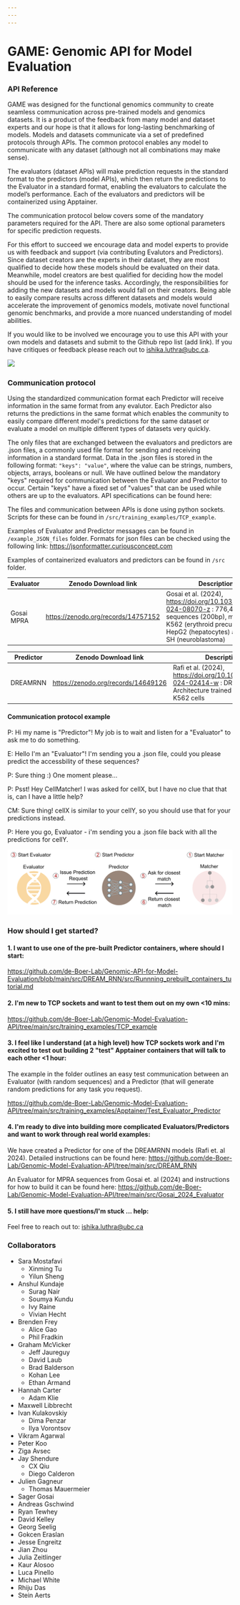 ```yaml
---
---
---
```


# GAME: Genomic API for Model Evaluation

### API Reference

GAME was designed for the functional genomics community to create seamless communication across pre-trained models and genomics datasets. It is a product of the feedback from many model and dataset experts and our hope is that it allows for long-lasting benchmarking of models. Models and datasets communicate via a set of predefined protocols through APIs. The common protocol enables any model to communicate with any dataset (although not all combinations may make sense).

The evaluators (dataset APIs) will make prediction requests in the standard format to the predictors (model APIs), which then return the predictions to the Evaluator in a standard format, enabling the evaluators to calculate the model’s performance. Each of the evaluators and predictors will be containerized using Apptainer.

The communication protocol below covers some of the mandatory parameters required for the API. There are also some optional parameters for specific prediction requests. 

For this effort to succeed we encourage data and model experts to provide us with feedback and support (via contributing Evalutors and Predictors). Since dataset creators are the experts in their dataset, they are most qualified to decide how these models should be evaluated on their data. Meanwhile, model creators are best qualified for deciding how the model should be used for the inference tasks. Accordingly, the responsibilities for adding the new datasets and models would fall on their creators. Being able to easily compare results across different datasets and models would accelerate the improvement of genomics models, motivate novel functional genomic benchmarks, and provide a more nuanced understanding of model abilities.

If you would like to be involved we encourage you to use this API with your own models and datasets and submit to the Github repo list (add link). If you have critiques or feedback please reach out to [ishika.luthra\@ubc.ca](mailto:ishika.luthra@ubc.ca). 

![](./src/API_V2.png)

### Communication protocol

Using the standardized communication format each Predictor will receive information in the same format from any evalutor. Each Predictor also returns the predictions in the same format which enables the community to easily compare different model's predictions for the same dataset or evaluate a model on multiple different types of datasets very quickly. 

The only files that are exchanged between the evaluators and predictors are .json files, a commonly used file format for sending and receiving information in a standard format. Data in the .json files is stored in the following format: `"keys": "value"`, where the value can be strings, numbers, objects, arrays, booleans or null. We have outlined below the mandatory "keys" required for communication between the Evaluator and Predictor to occur. Certain "keys" have a fixed set of "values" that can be used while others are up to the evaluators. API specifications can be found here: 


The files and communication between APIs is done using python sockets. Scripts for these can be found in `/src/training_examples/TCP_example`.

Examples of Evaluator and Predictor messages can be found in `/example_JSON_files` folder. Formats for json files can be checked using the following link: https://jsonformatter.curiousconcept.com

Examples of containerized evaluators and predictors can be found in `/src` folder. 

| Evaluator     | Zenodo Download link|Description |
| ----------- | ----------- | ----------- |
| Gosai MPRA      |https://zenodo.org/records/14757152       |  Gosai et al. (2024), https://doi.org/10.1038/s41586-024-08070-z : 776,474 sequences (200bp), measured in K562 (erythroid precursors), HepG2 (hepatocytes) and SK-N-SH (neuroblastoma) |


| Predictor     | Zenodo Download link | Description|
| ----------- | ----------- | ----------- |
| DREAMRNN      |https://zenodo.org/records/14649126       |  Rafi et al. (2024), https://doi.org/10.1038/s41587-024-02414-w : DREAMRNN Architecture trained on human K562 cells     |

#### Communication protocol example

P: Hi my name is "Predictor"! My job is to wait and listen for a "Evaluator" to ask me to do something.

E: Hello I'm an "Evaluator"! I'm sending you a .json file, could you please predict the accessbility of these sequences?

P: Sure thing :) One moment please...

P: Psst! Hey CellMatcher! I was asked for cellX, but I have no clue that that is, can I have a little help?

CM: Sure thing! cellX is similar to your cellY, so you should use that for your predictions instead. 

P: Here you go, Evaluator - i'm sending you a .json file back with all the predictions for cellY.

![](./src/communication_protocol.png)

### How should I get started?

#### 1. I want to use one of the pre-built Predictor containers, where should I start:

https://github.com/de-Boer-Lab/Genomic-API-for-Model-Evaluation/blob/main/src/DREAM_RNN/src/Runnning_prebuilt_containers_tutorial.md

#### 2. I'm new to TCP sockets and want to test them out on my own <10 mins:

https://github.com/de-Boer-Lab/Genomic-Model-Evaluation-API/tree/main/src/training_examples/TCP_example

#### 3. I feel like I understand (at a high level) how TCP sockets work and I'm excited to test out building 2 "test" Apptainer containers that will talk to each other <1 hour:

The example in the folder outlines an easy test communication between an Evaluator (with random sequences) and a Predictor (that will generate random predictions for any task you request). 

https://github.com/de-Boer-Lab/Genomic-Model-Evaluation-API/tree/main/src/training_examples/Apptainer/Test_Evaluator_Predictor

#### 4. I'm ready to dive into building more complicated Evaluators/Predictors and want to work through real world examples:

We have created a Predictor for one of the DREAMRNN models (Rafi et. al 2024). Detailed instructions can be found here: https://github.com/de-Boer-Lab/Genomic-Model-Evaluation-API/tree/main/src/DREAM_RNN 

An Evaluator for MPRA sequences from Gosai et. al (2024) and instructions for how to build it can be found here: https://github.com/de-Boer-Lab/Genomic-Model-Evaluation-API/tree/main/src/Gosai_2024_Evaluator

#### 5. I still have more questions/I'm stuck ... help:

Feel free to reach out to: ishika.luthra@ubc.ca

### Collaborators

* Sara Mostafavi
  + Xinming Tu
  + Yilun Sheng
* Anshul Kundaje
  + Surag Nair
  + Soumya Kundu
  + Ivy Raine
  + Vivian Hecht
* Brenden Frey
  + Alice Gao
  + Phil Fradkin
* Graham McVicker
  + Jeff Jaureguy
  + David Laub
  + Brad Balderson
  + Kohan Lee
  + Ethan Armand
* Hannah Carter
  + Adam Klie
* Maxwell Libbrecht
* Ivan Kulakovskiy
  + Dima Penzar
  + Ilya Vorontsov
* Vikram Agarwal
* Peter Koo
* Ziga Avsec
* Jay Shendure
  + CX Qiu
  + Diego Calderon
* Julien Gagneur
  + Thomas Mauermeier
* Sager Gosai
* Andreas Gschwind
* Ryan Tewhey
* David Kelley
* Georg Seelig
* Gokcen Eraslan
* Jesse Engreitz
* Jian Zhou
* Julia Zeitlinger
* Kaur Alosoo
* Luca Pinello
* Michael White
* Rhiju Das
* Stein Aerts

